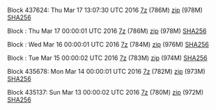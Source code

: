 Block 437624: Thu Mar 17 13:07:30 UTC 2016 [7z](https://transfer.sh/11CvvS/bootstrap.dat.20160317.7z) (786M) [zip](https://transfer.sh/I3Vsc/bootstrap.dat.20160317.zip) (978M) [SHA256](https://transfer.sh/AVgsE/sha256.txt)

Block : Thu Mar 17 00:00:01 UTC 2016 [7z](https://transfer.sh/14hGDr/bootstrap.dat.20160317.7z) (786M) [zip](https://transfer.sh/bLSar/bootstrap.dat.20160317.zip) (978M) [SHA256](https://transfer.sh/eVR62/sha256.txt)

Block : Wed Mar 16 00:00:01 UTC 2016 [7z](https://transfer.sh/2vPip/bootstrap.dat.20160316.7z) (784M) [zip](https://transfer.sh/dKeJ5/bootstrap.dat.20160316.zip) (976M) [SHA256](https://transfer.sh/iTdZ2/sha256.txt)

Block : Tue Mar 15 00:00:02 UTC 2016 [7z](https://transfer.sh/4NU4q/bootstrap.dat.20160315.7z) (783M) [zip](https://transfer.sh/13BrfI/bootstrap.dat.20160315.zip) (974M) [SHA256](https://transfer.sh/4Wcgl/sha256.txt)

Block 435678: Mon Mar 14 00:00:01 UTC 2016 [7z](https://transfer.sh/XuB8K/bootstrap.dat.20160314.7z) (782M) [zip](https://transfer.sh/hoRcX/bootstrap.dat.20160314.zip) (973M) [SHA256](https://transfer.sh/Clrse/sha256.txt)

Block 435137: Sun Mar 13 00:00:02 UTC 2016 [7z](https://transfer.sh/mFA4Q/bootstrap.dat.20160313.7z) (780M) [zip](https://transfer.sh/ErGE3/bootstrap.dat.20160313.zip) (972M) [SHA256](https://transfer.sh/GcBni/sha256.txt)
